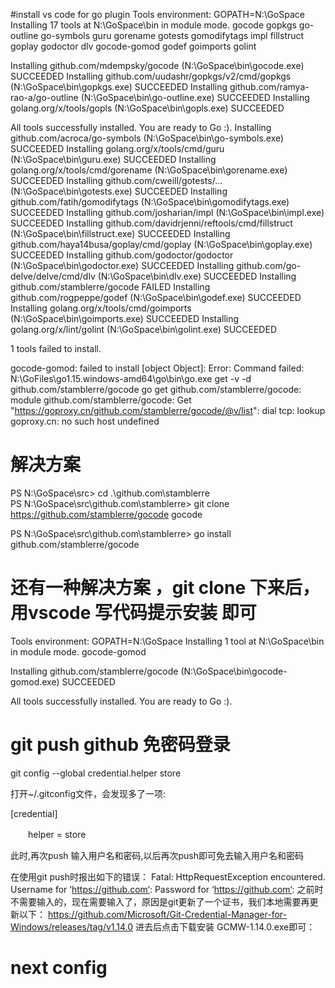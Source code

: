 #install vs code for go plugin 
Tools environment: GOPATH=N:\GoSpace
Installing 17 tools at N:\GoSpace\bin in module mode.
  gocode
  gopkgs
  go-outline
  go-symbols
  guru
  gorename
  gotests
  gomodifytags
  impl
  fillstruct
  goplay
  godoctor
  dlv
  gocode-gomod
  godef
  goimports
  golint

Installing github.com/mdempsky/gocode (N:\GoSpace\bin\gocode.exe) SUCCEEDED
Installing github.com/uudashr/gopkgs/v2/cmd/gopkgs (N:\GoSpace\bin\gopkgs.exe) SUCCEEDED
Installing github.com/ramya-rao-a/go-outline (N:\GoSpace\bin\go-outline.exe) SUCCEEDED
Installing golang.org/x/tools/gopls (N:\GoSpace\bin\gopls.exe) SUCCEEDED

All tools successfully installed. You are ready to Go :).
Installing github.com/acroca/go-symbols (N:\GoSpace\bin\go-symbols.exe) SUCCEEDED
Installing golang.org/x/tools/cmd/guru (N:\GoSpace\bin\guru.exe) SUCCEEDED
Installing golang.org/x/tools/cmd/gorename (N:\GoSpace\bin\gorename.exe) SUCCEEDED
Installing github.com/cweill/gotests/... (N:\GoSpace\bin\gotests.exe) SUCCEEDED
Installing github.com/fatih/gomodifytags (N:\GoSpace\bin\gomodifytags.exe) SUCCEEDED
Installing github.com/josharian/impl (N:\GoSpace\bin\impl.exe) SUCCEEDED
Installing github.com/davidrjenni/reftools/cmd/fillstruct (N:\GoSpace\bin\fillstruct.exe) SUCCEEDED
Installing github.com/haya14busa/goplay/cmd/goplay (N:\GoSpace\bin\goplay.exe) SUCCEEDED
Installing github.com/godoctor/godoctor (N:\GoSpace\bin\godoctor.exe) SUCCEEDED
Installing github.com/go-delve/delve/cmd/dlv (N:\GoSpace\bin\dlv.exe) SUCCEEDED
Installing github.com/stamblerre/gocode FAILED
Installing github.com/rogpeppe/godef (N:\GoSpace\bin\godef.exe) SUCCEEDED
Installing golang.org/x/tools/cmd/goimports (N:\GoSpace\bin\goimports.exe) SUCCEEDED
Installing golang.org/x/lint/golint (N:\GoSpace\bin\golint.exe) SUCCEEDED

1 tools failed to install.

gocode-gomod: failed to install [object Object]: Error: Command failed: N:\GoFiles\go1.15.windows-amd64\go\bin\go.exe get -v -d github.com/stamblerre/gocode
go get github.com/stamblerre/gocode: module github.com/stamblerre/gocode: Get "https://goproxy.cn/github.com/stamblerre/gocode/@v/list": dial tcp: lookup goproxy.cn: no such host
 undefined  

 # 解决方案 

PS N:\GoSpace\src> cd .\github.com\stamblerre\
PS N:\GoSpace\src\github.com\stamblerre> git clone https://github.com/stamblerre/gocode gocode

PS N:\GoSpace\src\github.com\stamblerre> go install github.com/stamblerre/gocode

# 还有一种解决方案 ，git clone 下来后， 用vscode 写代码提示安装 即可 

Tools environment: GOPATH=N:\GoSpace
Installing 1 tool at N:\GoSpace\bin in module mode.
  gocode-gomod

Installing github.com/stamblerre/gocode (N:\GoSpace\bin\gocode-gomod.exe) SUCCEEDED

All tools successfully installed. You are ready to Go :).

# git push github 免密码登录 
git config --global credential.helper store

打开~/.gitconfig文件，会发现多了一项:

[credential]

　　helper = store

此时,再次push  输入用户名和密码,以后再次push即可免去输入用户名和密码


在使用git push时报出如下的错误：
Fatal: HttpRequestException encountered.
Username for ‘https://github.com‘:
Password for ‘https://github.com‘:
之前时不需要输入的，现在需要输入了，原因是git更新了一个证书，我们本地需要再更新以下：
https://github.com/Microsoft/Git-Credential-Manager-for-Windows/releases/tag/v1.14.0
进去后点击下载安装 GCMW-1.14.0.exe即可：

# next config 